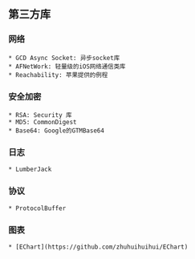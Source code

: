 ## 第三方库


### 网络
	* GCD Async Socket: 异步socket库
	* AFNetWork: 轻量级的iOS网络通信类库
	* Reachability: 苹果提供的例程

### 安全加密
	* RSA: Security 库
	* MD5: CommonDigest
	* Base64: Google的GTMBase64

### 日志
	* LumberJack

### 协议
	* ProtocolBuffer

### 图表
	* [EChart](https://github.com/zhuhuihuihui/EChart)
